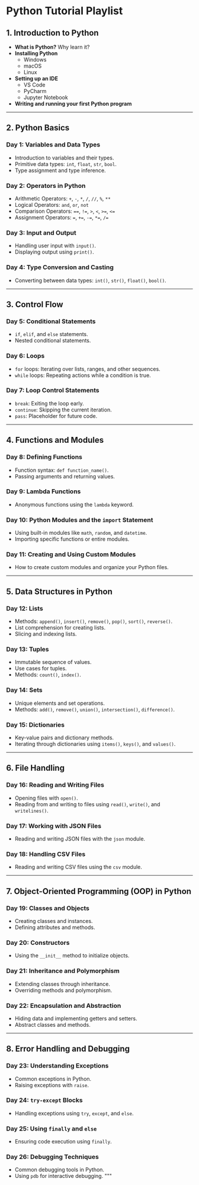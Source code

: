 # Python Tutorial Playlist

## 1. Introduction to Python
- **What is Python?** Why learn it?
- **Installing Python**  
  - Windows
  - macOS
  - Linux
- **Setting up an IDE**  
  - VS Code
  - PyCharm
  - Jupyter Notebook
- **Writing and running your first Python program**

---

## 2. Python Basics

### Day 1: Variables and Data Types
- Introduction to variables and their types.
- Primitive data types: `int`, `float`, `str`, `bool`.
- Type assignment and type inference.

### Day 2: Operators in Python
- Arithmetic Operators: `+`, `-`, `*`, `/`, `//`, `%`, `**`
- Logical Operators: `and`, `or`, `not`
- Comparison Operators: `==`, `!=`, `>`, `<`, `>=`, `<=`
- Assignment Operators: `=`, `+=`, `-=`, `*=`, `/=`

### Day 3: Input and Output
- Handling user input with `input()`.
- Displaying output using `print()`.

### Day 4: Type Conversion and Casting
- Converting between data types: `int()`, `str()`, `float()`, `bool()`.

---

## 3. Control Flow

### Day 5: Conditional Statements
- `if`, `elif`, and `else` statements.
- Nested conditional statements.

### Day 6: Loops
- `for` loops: Iterating over lists, ranges, and other sequences.
- `while` loops: Repeating actions while a condition is true.

### Day 7: Loop Control Statements
- `break`: Exiting the loop early.
- `continue`: Skipping the current iteration.
- `pass`: Placeholder for future code.

---

## 4. Functions and Modules

### Day 8: Defining Functions
- Function syntax: `def function_name()`.
- Passing arguments and returning values.

### Day 9: Lambda Functions
- Anonymous functions using the `lambda` keyword.

### Day 10: Python Modules and the `import` Statement
- Using built-in modules like `math`, `random`, and `datetime`.
- Importing specific functions or entire modules.

### Day 11: Creating and Using Custom Modules
- How to create custom modules and organize your Python files.

---

## 5. Data Structures in Python

### Day 12: Lists
- Methods: `append()`, `insert()`, `remove()`, `pop()`, `sort()`, `reverse()`.
- List comprehension for creating lists.
- Slicing and indexing lists.

### Day 13: Tuples
- Immutable sequence of values.
- Use cases for tuples.
- Methods: `count()`, `index()`.

### Day 14: Sets
- Unique elements and set operations.
- Methods: `add()`, `remove()`, `union()`, `intersection()`, `difference()`.

### Day 15: Dictionaries
- Key-value pairs and dictionary methods.
- Iterating through dictionaries using `items()`, `keys()`, and `values()`.

---

## 6. File Handling

### Day 16: Reading and Writing Files
- Opening files with `open()`.
- Reading from and writing to files using `read()`, `write()`, and `writelines()`.

### Day 17: Working with JSON Files
- Reading and writing JSON files with the `json` module.

### Day 18: Handling CSV Files
- Reading and writing CSV files using the `csv` module.

---

## 7. Object-Oriented Programming (OOP) in Python

### Day 19: Classes and Objects
- Creating classes and instances.
- Defining attributes and methods.

### Day 20: Constructors
- Using the `__init__` method to initialize objects.

### Day 21: Inheritance and Polymorphism
- Extending classes through inheritance.
- Overriding methods and polymorphism.

### Day 22: Encapsulation and Abstraction
- Hiding data and implementing getters and setters.
- Abstract classes and methods.

---

## 8. Error Handling and Debugging

### Day 23: Understanding Exceptions
- Common exceptions in Python.
- Raising exceptions with `raise`.

### Day 24: `try-except` Blocks
- Handling exceptions using `try`, `except`, and `else`.

### Day 25: Using `finally` and `else`
- Ensuring code execution using `finally`.

### Day 26: Debugging Techniques
- Common debugging tools in Python.
- Using `pdb` for interactive debugging.
"""

